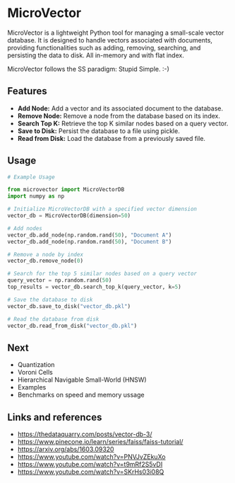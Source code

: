 # MicroVector

MicroVector is a lightweight Python tool for managing a small-scale vector database. It is designed to handle vectors associated with documents, providing functionalities such as adding, removing, searching, and persisting the data to disk. All in-memory and with flat index.

MicroVector follows the SS paradigm: Stupid Simple. :-) 

## Features

- **Add Node:** Add a vector and its associated document to the database.
- **Remove Node:** Remove a node from the database based on its index.
- **Search Top K:** Retrieve the top K similar nodes based on a query vector.
- **Save to Disk:** Persist the database to a file using pickle.
- **Read from Disk:** Load the database from a previously saved file.

## Usage

```python
# Example Usage

from microvector import MicroVectorDB
import numpy as np

# Initialize MicroVectorDB with a specified vector dimension
vector_db = MicroVectorDB(dimension=50)

# Add nodes
vector_db.add_node(np.random.rand(50), "Document A")
vector_db.add_node(np.random.rand(50), "Document B")

# Remove a node by index
vector_db.remove_node(0)

# Search for the top 5 similar nodes based on a query vector
query_vector = np.random.rand(50)
top_results = vector_db.search_top_k(query_vector, k=5)

# Save the database to disk
vector_db.save_to_disk("vector_db.pkl")

# Read the database from disk
vector_db.read_from_disk("vector_db.pkl")
```

## Next

- Quantization
- Voroni Cells
- Hierarchical Navigable Small-World (HNSW)
- Examples
- Benchmarks on speed and memory ussage

## Links and references

- https://thedataquarry.com/posts/vector-db-3/
- https://www.pinecone.io/learn/series/faiss/faiss-tutorial/
- https://arxiv.org/abs/1603.09320
- https://www.youtube.com/watch?v=PNVJvZEkuXo
- https://www.youtube.com/watch?v=t9mRf2S5vDI 
- https://www.youtube.com/watch?v=SKrHs03i08Q

